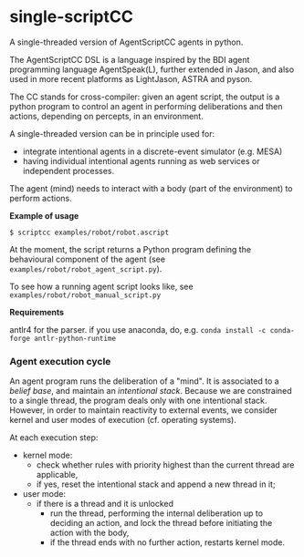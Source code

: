 # single-scriptCC 

A single-threaded version of AgentScriptCC agents in python.

The AgentScriptCC DSL is a language inspired by the BDI agent programming language AgentSpeak(L), further extended in Jason, and also used in more recent platforms as LightJason, ASTRA and pyson. 

The CC stands for cross-compiler: given an agent script, the output is a python program to control an agent in performing deliberations and then actions, depending on percepts, in an environment.

A single-threaded version can be in principle used for:
- integrate intentional agents in a discrete-event simulator (e.g. MESA)
- having individual intentional agents running as web services or independent processes.

The agent (mind) needs to interact with a body (part of the environment) to perform actions.  
  
**Example of usage**
```
$ scriptcc examples/robot/robot.ascript
```
At the moment, the script returns a Python program defining the behavioural component of the agent (see `examples/robot/robot_agent_script.py`).

To see how a running agent script looks like, see `examples/robot/robot_manual_script.py` 

**Requirements**

antlr4 for the parser.
if you use anaconda, do, e.g. ```conda install -c conda-forge antlr-python-runtime```
 
 
### Agent execution cycle

An agent program runs the deliberation of a "mind".
It is associated to a *belief base*, and maintain an *intentional stack*.
Because we are constrained to a single thread, the program deals only with one intentional stack.
However, in order to maintain reactivity to external events, we consider kernel and user modes of execution (cf. operating systems).

At each execution step:
- kernel mode: 
    - check whether rules with priority highest than the current thread are applicable,
    - if yes, reset the intentional stack and append a new thread in it;
- user mode:
    - if there is a thread and it is unlocked
        - run the thread, performing the internal deliberation up to deciding an action, and lock the thread before initiating the action with the body,   
        - if the thread ends with no further action, restarts kernel mode.

   
    


 



